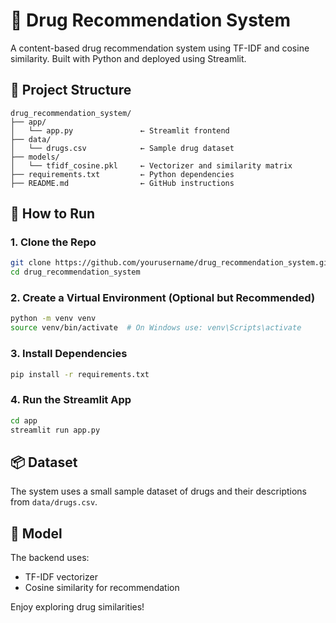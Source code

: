 # 💊 Drug Recommendation System

A content-based drug recommendation system using TF-IDF and cosine similarity. Built with Python and deployed using Streamlit.

## 📁 Project Structure

```
drug_recommendation_system/
├── app/
│   └── app.py               ← Streamlit frontend
├── data/
│   └── drugs.csv            ← Sample drug dataset
├── models/
│   └── tfidf_cosine.pkl     ← Vectorizer and similarity matrix
├── requirements.txt         ← Python dependencies
├── README.md                ← GitHub instructions
```

## 🚀 How to Run

### 1. Clone the Repo
```bash
git clone https://github.com/yourusername/drug_recommendation_system.git
cd drug_recommendation_system
```

### 2. Create a Virtual Environment (Optional but Recommended)
```bash
python -m venv venv
source venv/bin/activate  # On Windows use: venv\Scripts\activate
```

### 3. Install Dependencies
```bash
pip install -r requirements.txt
```

### 4. Run the Streamlit App
```bash
cd app
streamlit run app.py
```

## 📦 Dataset
The system uses a small sample dataset of drugs and their descriptions from `data/drugs.csv`.

## 🧠 Model
The backend uses:
- TF-IDF vectorizer
- Cosine similarity for recommendation

Enjoy exploring drug similarities!